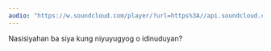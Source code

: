 ```yaml
---
audio: "https://w.soundcloud.com/player/?url=https%3A//api.soundcloud.com/tracks/1406308408%3Fsecret_token%3Ds-jyWRNF1P7DP&color=%23ff5500&auto_play=true&hide_related=false&show_comments=true&show_user=true&show_reposts=false&show_teaser=true&visual=true"
---
```


Nasisiyahan ba siya kung niyuyugyog o idinuduyan?